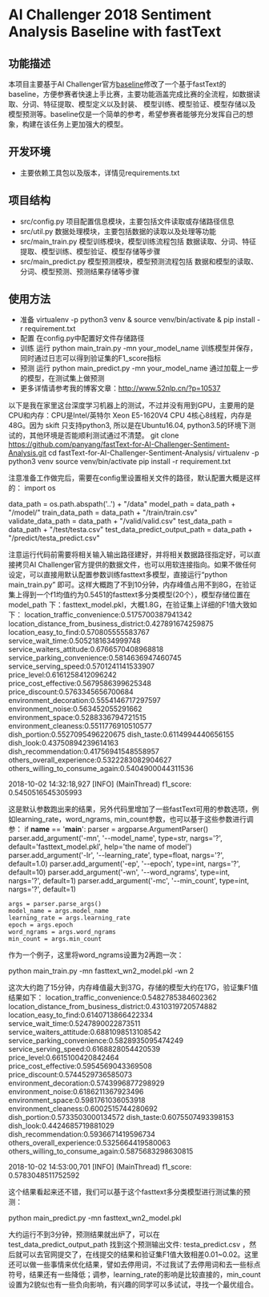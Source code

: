 AI Challenger 2018 Sentiment Analysis Baseline with fastText
=========================================
功能描述
---
本项目主要基于AI Challenger官方[baseline](https://github.com/AIChallenger/AI_Challenger_2018/tree/master/Baselines/sentiment_analysis2018_baseline)修改了一个基于fastText的baseline，方便参赛者快速上手比赛，主要功能涵盖完成比赛的全流程，如数据读取、分词、特征提取、模型定义以及封装、
模型训练、模型验证、模型存储以及模型预测等。baseline仅是一个简单的参考，希望参赛者能够充分发挥自己的想象，构建在该任务上更加强大的模型。

开发环境
---
* 主要依赖工具包以及版本，详情见requirements.txt

项目结构
---
* src/config.py 项目配置信息模块，主要包括文件读取或存储路径信息
* src/util.py 数据处理模块，主要包括数据的读取以及处理等功能
* src/main_train.py 模型训练模块，模型训练流程包括 数据读取、分词、特征提取、模型训练、模型验证、模型存储等步骤
* src/main_predict.py 模型预测模块，模型预测流程包括 数据和模型的读取、分词、模型预测、预测结果存储等步骤


使用方法
---
* 准备 virtualenv -p python3 venv & source venv/bin/activate & pip install -r requirement.txt
* 配置 在config.py中配置好文件存储路径
* 训练 运行 python main_train.py -mn your_model_name 训练模型并保存，同时通过日志可以得到验证集的F1_score指标
* 预测 运行 python main_predict.py -mn your_model_name 通过加载上一步的模型，在测试集上做预测
* 更多详情请参考我的博客文章：http://www.52nlp.cn/?p=10537

以下是我在家里这台深度学习机器上的测试，不过并没有用到GPU，主要用的是CPU和内存：CPU是Intel/英特尔 Xeon E5-1620V4 CPU 4核心8线程，内存是48G。因为 skift 只支持python3, 所以是在Ubuntu16.04, python3.5的环境下测试的，其他环境是否能顺利测试通过不清楚。
git clone https://github.com/panyang/fastText-for-AI-Challenger-Sentiment-Analysis.git
cd fastText-for-AI-Challenger-Sentiment-Analysis/
virtualenv -p python3 venv
source venv/bin/activate
pip install -r requirement.txt

注意准备工作做完后，需要在config里设置相关文件的路径，默认配置大概是这样的：
import os

data_path = os.path.abspath('..') + "/data"
model_path = data_path + "/model/"
train_data_path = data_path + "/train/train.csv"
validate_data_path = data_path + "/valid/valid.csv"
test_data_path = data_path + "/test/testa.csv"
test_data_predict_output_path = data_path + "/predict/testa_predict.csv"

注意运行代码前需要将相关输入输出路径建好，并将相关数据路径指定好，可以直接拷贝AI Challenger官方提供的数据文件，也可以用软连接指向。如果不做任何设定，可以直接用默认配置参数训练fasttext多模型，直接运行“python main_train.py” 即可。这样大概跑了不到10分钟，内存峰值占用不到8G，在验证集上得到一个f1均值约为0.5451的fasttext多分类模型(20个），模型存储位置在 model_path 下：fasttext_model.pkl，大概1.8G，在验证集上详细的F1值大致如下：
location_traffic_convenience:0.5175700387941342
location_distance_from_business_district:0.427891674259875
location_easy_to_find:0.570805555583767
service_wait_time:0.5052181634999748
service_waiters_attitude:0.6766570408968818
service_parking_convenience:0.5814636947460745
service_serving_speed:0.5701241141533907
price_level:0.6161258412096242
price_cost_effective:0.5679586399625348
price_discount:0.5763345656700684
environment_decoration:0.5554146717297597
environment_noise:0.563452055291662
environment_space:0.5288336794721515
environment_cleaness:0.5511776910510577
dish_portion:0.5527095496220675
dish_taste:0.6114994440656155
dish_look:0.43750894239614163
dish_recommendation:0.41756941548558957
others_overall_experience:0.5322283082904627
others_willing_to_consume_again:0.5404900044311536


2018-10-02 14:32:18,927 [INFO]  (MainThread) f1_score: 0.5450516545305993

这是默认参数跑出来的结果，另外代码里增加了一些fastText可用的参数选项，例如learning_rate，word_ngrams, min_count参数，也可以基于这些参数进行调参：
if __name__ == '__main__':
    parser = argparse.ArgumentParser()
    parser.add_argument('-mn', '--model_name', type=str, nargs='?',
                        default='fasttext_model.pkl',
                        help='the name of model')
    parser.add_argument('-lr', '--learning_rate', type=float, nargs='?',
                        default=1.0)
    parser.add_argument('-ep', '--epoch', type=int, nargs='?',
                        default=10)
    parser.add_argument('-wn', '--word_ngrams', type=int, nargs='?',
                        default=1)
    parser.add_argument('-mc', '--min_count', type=int, nargs='?',
                        default=1)

    args = parser.parse_args()
    model_name = args.model_name
    learning_rate = args.learning_rate
    epoch = args.epoch
    word_ngrams = args.word_ngrams
    min_count = args.min_count
    
作为一个例子，这里将word_ngrams设置为2再跑一次：

python main_train.py -mn fasttext_wn2_model.pkl -wn 2

这次大约跑了15分钟，内存峰值最大到37G，存储的模型大约在17G，验证集F1值结果如下：
location_traffic_convenience:0.5482785384602362
location_distance_from_business_district:0.4310319720574882
location_easy_to_find:0.6140713866422334
service_wait_time:0.5247890022873511
service_waiters_attitude:0.6881098513108542
service_parking_convenience:0.5828935095474249
service_serving_speed:0.6168828054420539
price_level:0.6615100420842464
price_cost_effective:0.5954569043369508
price_discount:0.5744529736585073
environment_decoration:0.5743996877298929
environment_noise:0.6186211367923496
environment_space:0.5981761036053918
environment_cleaness:0.6002515744280692
dish_portion:0.5733503000134572
dish_taste:0.6075507493398153
dish_look:0.4424685719881029
dish_recommendation:0.5936671419596734
others_overall_experience:0.5325664419580063
others_willing_to_consume_again:0.5875683298630815

2018-10-02 14:53:00,701 [INFO]  (MainThread) f1_score: 0.5783048511752592

这个结果看起来还不错，我们可以基于这个fasttext多分类模型进行测试集的预测：

python main_predict.py -mn fasttext_wn2_model.pkl

大约运行不到3分钟，预测结果就出炉了，可以在 test_data_predict_output_path 找到这个预测输出文件: testa_predict.csv ，然后就可以去官网提交了，在线提交的结果和验证集F1值大致相差0.01~0.02。这里还可以做一些事情来优化结果，譬如去停用词，不过我试了去停用词和去一些标点符号，结果还有一些降低；调参，learning_rate的影响是比较直接的，min_count设置为2貌似也有一些负向影响，有兴趣的同学可以多试试，寻找一个最优组合。
